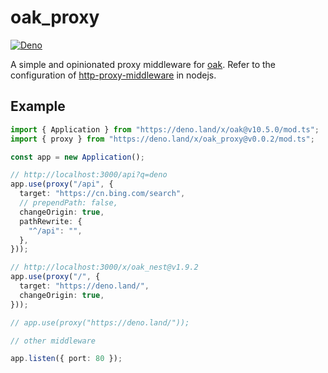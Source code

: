 # oak_proxy

[![Deno](https://github.com/jiawei397/oak_proxy/actions/workflows/deno.yml/badge.svg)](https://github.com/jiawei397/oak_proxy/actions/workflows/deno.yml)

A simple and opinionated proxy middleware for [oak](https://deno.land/x/oak).
Refer to the configuration of
[http-proxy-middleware](https://www.npmjs.com/package/http-proxy-middleware) in
nodejs.

## Example

```typescript
import { Application } from "https://deno.land/x/oak@v10.5.0/mod.ts";
import { proxy } from "https://deno.land/x/oak_proxy@v0.0.2/mod.ts";

const app = new Application();

// http://localhost:3000/api?q=deno
app.use(proxy("/api", {
  target: "https://cn.bing.com/search",
  // prependPath: false,
  changeOrigin: true,
  pathRewrite: {
    "^/api": "",
  },
}));

// http://localhost:3000/x/oak_nest@v1.9.2
app.use(proxy("/", {
  target: "https://deno.land/",
  changeOrigin: true,
}));

// app.use(proxy("https://deno.land/"));

// other middleware

app.listen({ port: 80 });
```
